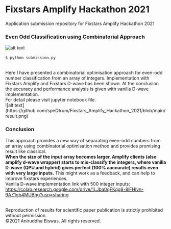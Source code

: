 # Fixstars Amplify Hackathon 2021
Application submission repository for Fixstars Amplify Hackathon 2021
### Even Odd Classification using Combinatorial Approach
![alt text](https://code4coding.com/wp-content/uploads/2019/03/evenoddarray.jpg) <br>

```shell
$ python submission.py
```
<br>
Here I have presented a combinatorial optimisation approach for even-odd number classification from an array of integers. Implementation with Fixstars Amplify and Fixstars D-wave has been shown. At the conclusion the accuracy and performance analysis is given with vanilla D-wave implementation. <br>
For detail please visit jupyter notebook file. 
<br>
![alt text](https://github.com/speQtrum/Fixstars_Amplify_Hackathon_2021/blob/main/result.png) <br>

### **Conclusion**
This approach provides a new way of separating even-odd numbers from an array using combinatorial optimisation method and provides promising result like classical. <br>
**When the size of the input array becomes larger, Amplify clients (also amplify d-wave wrapper) starts to mis-classify the integers, where vanilla D-wave (QPU and hybrid) gives perfect (100% aaccurate) results even with very large inputs.** This might work as a feedback, and can help to improve fixstars experiences. <br>
Vanilla D-wave implementation link with 500 integer inputs: https://colab.research.google.com/drive/1LJba0qFKqg8-8lFHlvn-9AZ1gb4MUBhg?usp=sharing

<br>
Reproduction of results for scientific paper publication is strictly prohibited without permission. <br>
©2021 Aniruddha Biswas. All rights reserved.
